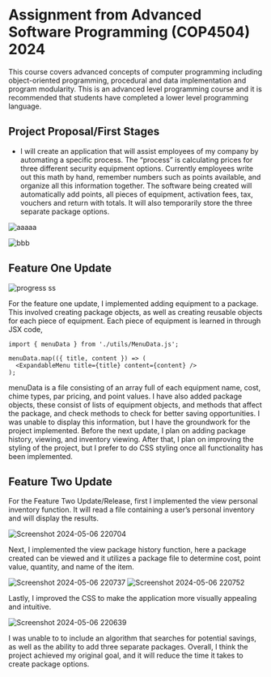 # Assignment from Advanced Software Programming (COP4504) 2024
This course covers advanced concepts of computer programming including object-oriented programming, procedural and data implementation and program modularity. This is an advanced level programming course and it is recommended that students have completed a lower level programming language. 

## Project Proposal/First Stages
- I will create an application that will assist employees of my company by automating a specific process.  The “process” is calculating prices for three different security equipment options. Currently employees write out this math by hand, remember numbers such as points available, and organize all this information together.  The software being created will automatically add points, all pieces of equipment, activation fees, tax, vouchers and return with totals.  It will also temporarily store the three separate package options.

![aaaaa](https://github.com/user-attachments/assets/aab7d13b-1b7a-4afd-93cc-38c7b3155604)

![bbb](https://github.com/user-attachments/assets/a967ae9b-b117-4bb6-994e-4a7f4dc3b9b4)

## Feature One Update

![progress ss](https://github.com/user-attachments/assets/c43c58c9-e38d-44ae-9384-3a4d4331565f)

For the feature one update, I implemented adding equipment to a package.  This involved creating package objects, as well as creating reusable objects for each piece of equipment.  Each piece of equipment is learned in through JSX code, 
```
import { menuData } from './utils/MenuData.js';

menuData.map(({ title, content }) => (
  <ExpandableMenu title={title} content={content} />
);
```
menuData is a file consisting of an array full of each equipment name, cost, chime types, par pricing, and point values.  I have also added package objects, these consist of lists of equipment objects, and methods that affect the package, and check methods to check for better saving opportunities.  I was unable to display this information, but I have the groundwork for the project implemented.  Before the next update, I plan on adding package history, viewing, and inventory viewing.  After that, I plan on improving the styling of the project, but I prefer to do CSS styling once all functionality has been implemented.

## Feature Two Update

For the Feature Two Update/Release, first I implemented the view personal inventory function.  It will read a file containing a user’s personal inventory and will display the results.  

![Screenshot 2024-05-06 220704](https://github.com/user-attachments/assets/08ddcf3e-51cf-4ca6-8230-2ee92a76afc8)

Next, I implemented the view package history function, here a package created can be viewed and it utilizes a package file to determine cost, point value, quantity, and name of the item.  

![Screenshot 2024-05-06 220737](https://github.com/user-attachments/assets/8f1e445d-8de6-44c8-ab30-e4e3f0888167)
![Screenshot 2024-05-06 220752](https://github.com/user-attachments/assets/b3e295a3-00b9-40a0-b435-a52a44078b72)

Lastly, I improved the CSS to make the application more visually appealing and intuitive.  

![Screenshot 2024-05-06 220639](https://github.com/user-attachments/assets/2831523a-0624-465c-8633-175d52ddb136)

I was unable to to include an algorithm that searches for potential savings, as well as the ability to add three separate packages.  Overall, I think the project achieved my original goal, and it will reduce the time it takes to create package options.
